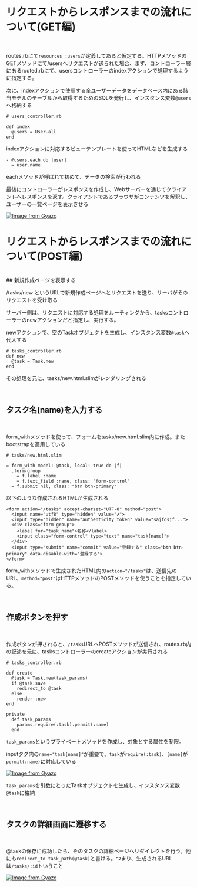 # リクエストからレスポンスまでの流れについて(GET編)

<br>

routes.rbにて`resources :users`が定義してあると仮定する。HTTPメソッドのGETメソッドにて/usersへリクエストが送られた場合、まず、コントローラー層にあるrouted.rbにて、usersコントローラーのindexアクションで処理するように指定する。

次に、indexアクションで使用する全ユーザーデータをデータベース内にある該当モデルのテーブルから取得するためのSQLを発行し、インスタンス変数`@users`へ格納する

```
# users_controller.rb

def index
  @users = User.all
end
```



indexアクションに対応するビューテンプレートを使ってHTMLなどを生成する

```
- @users.each do |user|
  = user.name
```
eachメソッドが呼ばれて初めて、データの検索が行われる

最後にコントローラーがレスポンスを作成し、Webサーバーを通じてクライアントへレスポンスを返す。クライアントであるブラウザがコンテンツを解釈し、ユーザーの一覧ページを表示させる

[![Image from Gyazo](https://i.gyazo.com/d877a6b5293cc854104380323007b89d.png)](https://gyazo.com/d877a6b5293cc854104380323007b89d)

# リクエストからレスポンスまでの流れについて(POST編)

<br>
## 新規作成ページを表示する

 /tasks/new というURLで新規作成ページへとリクエストを送り、サーバがそのリクエストを受け取る

サーバー側は、リクエストに対応する処理をルーティングから、tasksコントローラーのnewアクションだと指定し、実行する。

newアクションで、空のTaskオブジェクトを生成し、インスタンス変数`@task`へ代入する

```
# tasks_controller.rb
def new
  @task = Task.new
end
```

その処理を元に、tasks/new.html.slimがレンダリングされる

<br>

## タスク名(name)を入力する

<br>

form_withメソッドを使って、フォームをtasks/new.html.slim内に作成。またbootstrapを適用している

```
# tasks/new.html.slim

= form_with model: @task, local: true do |f|
  .form-group
    = f.label :name
    = f.text_field :name, class: "form-control"
  = f.submit nil, class: "btn btn-primary"
```

以下のような作成されるHTMLが生成される

``` 
<form action="/tasks" accept-charset="UTF-8" method="post">
  <input name="utf8" type="hidden" value="✔︎">
  <input type="hidden" name="authenticity_token" value="sajfosjf...">
  <div class="form-group">
    <label for="task_name">名称</label>
    <input class="form-control" type="text" name="task[name]">
  </div>
  <input type="submit" name="commit" value="登録する" class="btn btn-primary" data-disable-with="登録する">
</form>
```

form_withメソッドで生成されたHTML内の`action="/tasks"`は、送信先のURL、`method="post"`はHTTPメソッドのPOSTメソッドを使うことを指定している。

<br>

## 作成ボタンを押す

<br>

作成ボタンが押されると、`/tasks`URLへPOSTメソッドが送信され、routes.rb内の記述を元に、tasksコントローラーのcreateアクションが実行される

```
# tasks_controller.rb

def create
  @task = Task.new(task_params)
  if @task.save
    redirect_to @task
  else
    render :new
end

private
  def task_params
    params.require(:task).permit(:name)
  end
```

`task_params`というプライベートメソッドを作成し、対象とする属性を制限。

inputタグ内の`name="task[name]"`が重要で、`task`が`require(:task)`、`[name]`が`permit(:name)`に対応している

[![Image from Gyazo](https://i.gyazo.com/172edb92e8d223e5482058eb213a3832.png)](https://gyazo.com/172edb92e8d223e5482058eb213a3832)

`task_params`を引数にとったTaskオブジェクトを生成し、インスタンス変数`@task`に格納

<br>

## タスクの詳細画面に遷移する

<br>

@taskの保存に成功したら、そのタスクの詳細ページへリダイレクトを行う。他にも`redirect_to task_path(@task)`と書ける。つまり、生成されるURLは`/tasks/:id`トいうこと

[![Image from Gyazo](https://i.gyazo.com/854f1d8e36783deb8bdef0416d3511d2.png)](https://gyazo.com/854f1d8e36783deb8bdef0416d3511d2)




